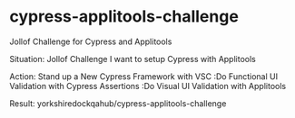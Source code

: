 # cypress-applitools-challenge
Jollof Challenge for Cypress and Applitools

Situation: Jollof Challenge
  I want to setup Cypress with Applitools

Action:
  Stand up a New Cypress Framework with VSC
  :Do Functional UI Validation with Cypress Assertions
  :Do Visual UI Validation with Applitools

Result:
  yorkshiredockqahub/cypress-applitools-challenge
